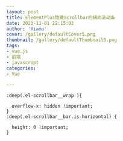 ```yaml
---
layout: post
title: ElementPlus隐藏Scrollbar的横向滚动条
date: 2023-11-01 22:15:02
author: 'Xiamu'
cover: /gallery/defaultCover5.png
thumbnail: /gallery/defaultThumbnail5.png
tags:
- vue.js
- 前端
- javascript
categories:
- Vue

---
```

```prism language-css
:deep(.el-scrollbar__wrap ){
   
  overflow-x: hidden !important;
}
:deep(.el-scrollbar__bar.is-horizontal) {
   
  height: 0 !important;
}
```

